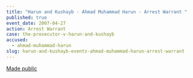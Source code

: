 ```yaml
---
title: "Harun and Kushayb - Ahmad Muhammad Harun - Arrest Warrant "
published: true
event_date: 2007-04-27
action: Arrest Warrant
case: the-prosecutor-v-harun-and-kushayb
accused:
  - ahmad-muhammad-harun
slug: harun-and-kushayb-events-ahmad-muhammad-harun-arrest-warrant
---
```


[Made public](http://www.icc-cpi.int/iccdocs/doc/doc279813.pdf)

